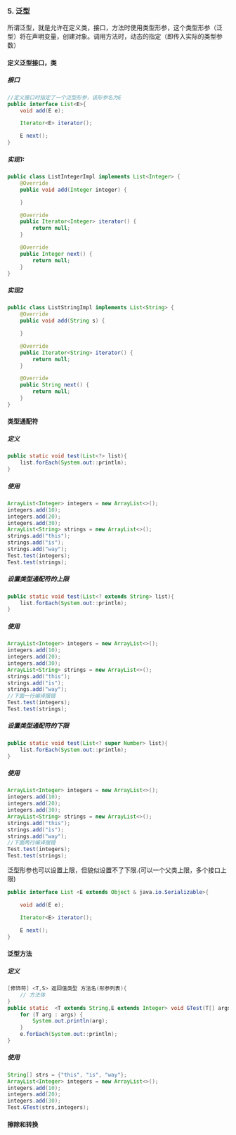 ### 5. 泛型

所谓泛型，就是允许在定义类，接口，方法时使用类型形参，这个类型形参（泛型）将在声明变量，创建对象。调用方法时，动态的指定（即传入实际的类型参数）

#### 定义泛型接口，类

##### 接口

```java
//定义接口时指定了一个泛型形参，该形参名为E
public interface List<E>{
	void add(E e);

    Iterator<E> iterator();

    E next();
}
```

##### 实现1:

```java
public class ListIntegerImpl implements List<Integer> {
    @Override
    public void add(Integer integer) {

    }

    @Override
    public Iterator<Integer> iterator() {
        return null;
    }

    @Override
    public Integer next() {
        return null;
    }
}

```

##### 实现2

```java
public class ListStringImpl implements List<String> {
    @Override
    public void add(String s) {

    }

    @Override
    public Iterator<String> iterator() {
        return null;
    }

    @Override
    public String next() {
        return null;
    }
}
```

#### 类型通配符

##### 定义

```java
public static void test(List<?> list){
	list.forEach(System.out::println);
}
```

##### 使用

```java
ArrayList<Integer> integers = new ArrayList<>();
integers.add(10);
integers.add(20);
integers.add(30);
ArrayList<String> strings = new ArrayList<>();
strings.add("this");
strings.add("is");
strings.add("way");
Test.test(integers);
Test.test(strings);
```

##### 设置类型通配符的上限

```java
public static void test(List<? extends String> list){
	list.forEach(System.out::println);
}
```

##### 使用

```java
ArrayList<Integer> integers = new ArrayList<>();
integers.add(10);
integers.add(20);
integers.add(30);
ArrayList<String> strings = new ArrayList<>();
strings.add("this");
strings.add("is");
strings.add("way");
//下面一行编译报错
Test.test(integers);
Test.test(strings);
```

##### 设置类型通配符的下限

```java
public static void test(List<? super Number> list){
	list.forEach(System.out::println);
}
```

##### 使用

```java
ArrayList<Integer> integers = new ArrayList<>();
integers.add(10);
integers.add(20);
integers.add(30);
ArrayList<String> strings = new ArrayList<>();
strings.add("this");
strings.add("is");
strings.add("way");
//下面两行编译报错
Test.test(integers);
Test.test(strings);
```

泛型形参也可以设置上限，但貌似设置不了下限.(可以一个父类上限，多个接口上限)

```java
public interface List <E extends Object & java.io.Serializable>{

    void add(E e);

    Iterator<E> iterator();

    E next();
}
```

#### 泛型方法

##### 定义

```java
[修饰符] <T,S> 返回值类型 方法名(形参列表){
	// 方法体
}
public static  <T extends String,E extends Integer> void GTest(T[] args, Collection<E> e){
	for (T arg : args) {
		System.out.println(arg);
	}
	e.forEach(System.out::println);
}
```

##### 使用

```java
String[] strs = {"this", "is", "way"};
ArrayList<Integer> integers = new ArrayList<>();
integers.add(10);
integers.add(20);
integers.add(30);
Test.GTest(strs,integers);
```

#### 擦除和转换

